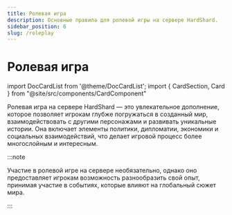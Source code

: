 ```yaml
---
title: Ролевая игра
description: Основные правила для ролевой игры на сервере HardShard.
sidebar_position: 6
slug: /roleplay
---
```


# Ролевая игра

import DocCardList from '@theme/DocCardList';
import { CardSection, Card } from "@site/src/components/CardComponent"

Ролевая игра на сервере HardShard — это увлекательное дополнение, которое позволяет игрокам глубже погружаться в созданный мир, взаимодействовать с другими персонажами и развивать уникальные истории. Она включает элементы политики, дипломатии, экономики и социальных взаимодействий, что делает игровой процесс более многослойным и интересным. 

:::note

Участие в ролевой игре на сервере необязательно, однако оно предоставляет игрокам возможность разнообразить свой опыт, принимая участие в событиях, которые влияют на глобальный сюжет мира.

:::

<CardSection>
  <Card 
    title="Устав Анрими-Эссива"
    description="Правила поведения на территории города-спавна Анрими-Эссива."
    preview="/img/roleplay/anrimi-essiva-hardshard.jpg"
    to="/docs/charter-anrimi-essiva"
  />
  <Card 
    title="Судебная система"
    description="Описание судебной системы, полномочий ВМС и порядка подания искового заявления."
    preview="/img/roleplay/verhovniy-mezhdunarodniy-sud-na-hardshard.jpg"
    to="/docs/judicial-system"
  />
  <Card 
    title="Палата инспекторов"
    description="Описание целей, задач и полномочий инспекторов."
    preview="/img/roleplay/zdanie-palaty-inspectorov-v-anrimi-essiva-na-hardshard.png"
    to="/docs/inspectors"
  />
</CardSection>